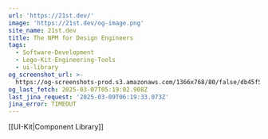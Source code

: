 ```yaml
---
url: 'https://21st.dev/'
image: 'https://21st.dev/og-image.png'
site_name: 21st.dev
title: The NPM for Design Engineers
tags:
  - Software-Development
  - Lego-Kit-Engineering-Tools
  - ui-library
og_screenshot_url: >-
  https://og-screenshots-prod.s3.amazonaws.com/1366x768/80/false/db45f546308b042b23bed2a8f9688b6491194490b47a9c110983414197dc46d1.jpeg
og_last_fetch: 2025-03-07T05:19:02.908Z
last_jina_request: '2025-03-09T06:19:33.073Z'
jina_error: TIMEOUT
---
```

[[UI-Kit|Component Library]]
